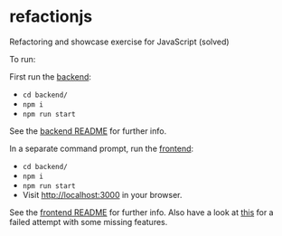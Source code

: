 # refactionjs

Refactoring and showcase exercise for JavaScript (solved)

To run:

First run the [backend](backend/README.md): 

- `cd backend/`
- `npm i`
- `npm run start`

See the [backend README](backend/README.md) for further info. 

In a separate command prompt, run the [frontend](frontend/README.md): 

- `cd backend/`
- `npm i`
- `npm run start`
- Visit [http://localhost:3000](http://localhost:3000) in your browser. 

See the [frontend README](frontend/README.md) for further info. Also have a look at [this](botched-frontend/README.md) for a failed attempt with some missing features. 
